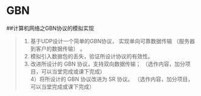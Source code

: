# GBN
##计算机网络之GBN协议的模拟实现<br>
>1) 基于UDP设计一个简单的GBN协议， 实现单向可靠数据传输 （服务器到客户的数据传输） 。<br>
>2) 模拟引入数据包的丢失，验证所设计协议的有效性。<br>
>3) 改进所设计的 GBN 协议，支持双向数据传输； （选作内容，加分项目，可以当堂完成或课下完成）<br>
>4）将所设计的 GBN 协议改进为 SR 协议。 （选作内容，加分项目，可以当堂完成或课下完成）<br>
